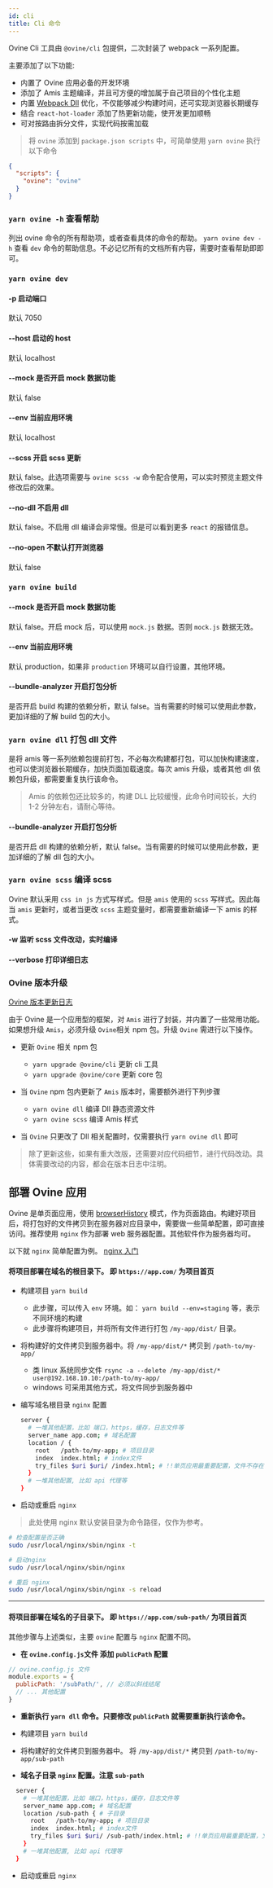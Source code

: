 ```yaml
---
id: cli
title: Cli 命令
---
```


Ovine Cli 工具由 `@ovine/cli` 包提供，二次封装了 webpack 一系列配置。

主要添加了以下功能:

- 内置了 Ovine 应用必备的开发环境
- 添加了 Amis 主题编译，并且可方便的增加属于自己项目的个性化主题
- 内置 [Webpack Dll](https://zhuanlan.zhihu.com/p/84595664) 优化，不仅能够减少构建时间，还可实现浏览器长期缓存
- 结合 `react-hot-loader` 添加了热更新功能，使开发更加顺畅
- 可对按路由拆分文件，实现代码按需加载

> 将 `ovine` 添加到 `package.json scripts` 中，可简单使用 `yarn ovine` 执行以下命令

```json
{
  "scripts": {
    "ovine": "ovine"
  }
}
```

### `yarn ovine -h` 查看帮助

列出 ovine 命令的所有帮助项，或者查看具体的命令的帮助。 `yarn ovine dev -h` 查看 `dev` 命令的帮助信息。不必记忆所有的文档所有内容，需要时查看帮助即即可。

### `yarn ovine dev`

#### -p 启动端口

默认 7050

#### --host 启动的 host

默认 localhost

#### --mock 是否开启 mock 数据功能

默认 false

#### --env 当前应用环境

默认 localhost

#### --scss 开启 scss 更新

默认 false。此选项需要与 `ovine scss -w` 命令配合使用，可以实时预览主题文件修改后的效果。

#### --no-dll 不启用 dll

默认 false。不启用 dll 编译会非常慢。但是可以看到更多 `react` 的报错信息。

#### --no-open 不默认打开浏览器

默认 false

### `yarn ovine build`

#### --mock 是否开启 mock 数据功能

默认 false。开启 mock 后，可以使用 `mock.js` 数据。否则 `mock.js` 数据无效。

#### --env 当前应用环境

默认 production，如果非 `production` 环境可以自行设置，其他环境。

#### --bundle-analyzer 开启打包分析

是否开启 build 构建的依赖分析，默认 false。当有需要的时候可以使用此参数，更加详细的了解 build 包的大小。

### `yarn ovine dll` 打包 dll 文件

是将 amis 等一系列依赖包提前打包，不必每次构建都打包，可以加快构建速度，也可以使浏览器长期缓存，加快页面加载速度。每次 amis 升级，或者其他 dll 依赖包升级，都需要重复执行该命令。

> Amis 的依赖包还比较多的，构建 DLL 比较缓慢，此命令时间较长，大约 1-2 分钟左右，请耐心等待。

#### --bundle-analyzer 开启打包分析

是否开启 dll 构建的依赖分析，默认 false。当有需要的时候可以使用此参数，更加详细的了解 dll 包的大小。

### `yarn ovine scss` 编译 scss

Ovine 默认采用 `css in js` 方式写样式。但是 `amis` 使用的 `scss` 写样式。因此每当 `amis` 更新时，或者当更改 `scss` 主题变量时，都需要重新编译一下 amis 的样式。

#### -w 监听 scss 文件改动，实时编译

#### --verbose 打印详细日志

### Ovine 版本升级

[Ovine 版本更新日志](/org/blog/changelog/)

由于 Ovine 是一个应用型的框架，对 `Amis` 进行了封装，并内置了一些常用功能。如果想升级 `Amis`，必须升级 `Ovine`相关 npm 包。升级 `Ovine` 需进行以下操作。

- 更新 `Ovine` 相关 npm 包

  - `yarn upgrade @ovine/cli` 更新 cli 工具
  - `yarn upgrade @ovine/core` 更新 core 包

- 当 `Ovine` npm 包内更新了 `Amis` 版本时，需要额外进行下列步骤

  - `yarn ovine dll` 编译 Dll 静态资源文件
  - `yarn ovine scss` 编译 Amis 样式

- 当 `Ovine` 只更改了 Dll 相关配置时，仅需要执行 `yarn ovine dll` 即可

> 除了更新这些，如果有重大改版，还需要对应代码细节，进行代码改动。具体需要改动的内容，都会在版本日志中注明。

## 部署 Ovine 应用

Ovine 是单页面应用，使用 [browserHistory](https://blog.csdn.net/wangweiren_get/article/details/96423020) 模式，作为页面路由。构建好项目后，将打包好的文件拷贝到在服务器对应目录中，需要做一些简单配置，即可直接访问。推荐使用 `nginx` 作为部署 web 服务器配置。其他软件作为服务器均可。

以下就 `nginx` 简单配置为例。 [nginx 入门](https://zhuanlan.zhihu.com/p/33418520)

#### 将项目部署在域名的根目录下。 即 `https://app.com/` 为项目首页

- 构建项目 `yarn build`

  - 此步骤，可以传入 `env` 环境。如： `yarn build --env=staging` 等，表示不同环境的构建
  - 此步骤将构建项目，并将所有文件进行打包 `/my-app/dist/` 目录。

- 将构建好的文件拷贝到服务器中。将 `/my-app/dist/*` 拷贝到 `/path-to/my-app/`

  - 类 linux 系统同步文件 `rsync -a --delete /my-app/dist/* user@192.168.10.10:/path-to/my-app/`
  - windows 可采用其他方式，将文件同步到服务器中

- 编写域名根目录 `nginx` 配置

  ```bash
  server {
    # 一堆其他配置，比如 端口，https，缓存，日志文件等
    server_name app.com; # 域名配置
    location / {
      root   /path-to/my-app; # 项目目录
      index  index.html; # index文件
      try_files $uri $uri/ /index.html; # !!单页应用最重要配置，文件不存在，回退到 index.html
    }
    # 一堆其他配置, 比如 api 代理等
  }
  ```

- 启动或重启 `nginx`

> 此处使用 nginx 默认安装目录为命令路径，仅作为参考。

```bash
# 检查配置是否正确
sudo /usr/local/nginx/sbin/nginx -t

# 启动nginx
sudo /usr/local/nginx/sbin/nginx

# 重启 nginx
sudo /usr/local/nginx/sbin/nginx -s reload
```

---

#### 将项目部署在域名的子目录下。 即 `https://app.com/sub-path/` 为项目首页

其他步骤与上述类似，主要 `ovine` 配置与 `nginx` 配置不同。

- **在 `ovine.config.js`文件 添加 `publicPath` 配置**

```js
// ovine.config.js 文件
module.exports = {
  publicPath: '/subPath/', // 必须以斜线结尾
  // ... 其他配置
}
```

- **重新执行 `yarn dll` 命令。只要修改 `publicPath` 就需要重新执行该命令。**

- 构建项目 `yarn build`

- 将构建好的文件拷贝到服务器中。 将 `/my-app/dist/*` 拷贝到 `/path-to/my-app/sub-path`

- **域名子目录 `nginx` 配置。注意 `sub-path`**

```bash
  server {
    # 一堆其他配置，比如 端口，https，缓存，日志文件等
    server_name app.com; # 域名配置
    location /sub-path { # 子目录
      root   /path-to/my-app; # 项目目录
      index  index.html; # index文件
      try_files $uri $uri/ /sub-path/index.html; # !!单页应用最重要配置，文件不存在，回退到 sub-path/index.html
    }
    # 一堆其他配置, 比如 api 代理等
  }

```

- 启动或重启 `nginx`
